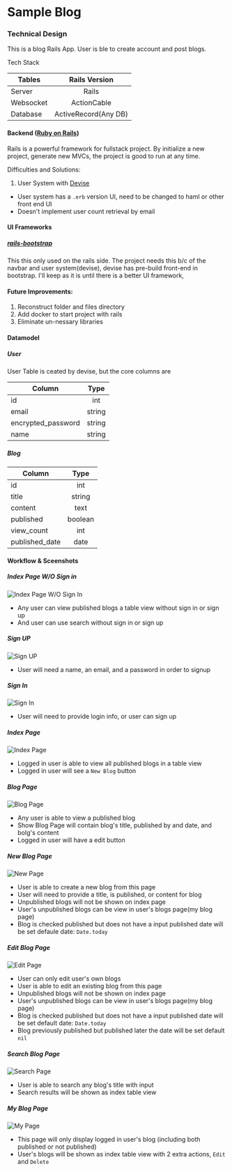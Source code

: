 # Sample Blog
### Technical Design
This is a blog Rails App. User is ble to create account and post blogs.

Tech Stack

| Tables | Rails Version|
| ------------- |:-------------:|
| Server | Rails |
| Websocket | ActionCable |
| Database | ActiveRecord(Any DB) |


#### Backend ([Ruby on Rails](https://rubyonrails.org/))

Rails is a powerful framework for fullstack project. By initialize a new project, generate new MVCs, the project is good to run at any time.

Difficulties and Solutions:

1. User System with [Devise](https://github.com/plataformatec/devise)
  * User system has a `.erb` version UI, need to be changed to haml or other front end UI
  * Doesn't implement user count retrieval by email

#### UI Frameworks
##### [rails-bootstrap](https://github.com/twbs/bootstrap-sass)
This this only used on the rails side. The project needs this b/c of the navbar and user system(devise), devise has pre-build front-end in bootstrap. I'll keep as it is until there is a better UI framework,

#### Future Improvements:
1. Reconstruct folder and files directory
2. Add docker to start project with rails
3. Eliminate un-nessary libraries

#### Datamodel
##### User
User Table is ceated by devise, but the core columns are

| Column        | Type           |
| ------------- |:-------------:|
|id|int|
|email|string|
|encrypted_password|string|
|name|string|

##### Blog
| Column        | Type           |
| ------------- |:-------------:|
|id|int|
|title|string|
|content|text|
|published|boolean|
|view_count|int|
|published_date|date|

#### Workflow & Sceenshots
##### Index Page W/O Sign in
![Index Page W/O Sign In](https://github.com/oscarcuihang/sample_blog/raw/master/docs/indexnologin.png "Index Page W/O Sign In")
  * Any user can view published blogs a table view without sign in or sign up
  * And user can use search without sign in or sign up

##### Sign UP
![Sign UP](https://github.com/oscarcuihang/sample_blog/raw/master/docs/signup.png "Sign Up")
  * User will need a name, an email, and a password in order to signup

##### Sign In
![Sign In](https://github.com/oscarcuihang/sample_blog/raw/master/docs/signin.png "Sign In")
  * User will need to provide login info, or user can sign up

##### Index Page
![Index Page](https://github.com/oscarcuihang/sample_blog/raw/master/docs/indexlogin.png "Index Page")
  * Logged in user is able to view all published blogs in a table view
  * Logged in user will see a `New Blog` button

##### Blog Page
![Blog Page](https://github.com/oscarcuihang/sample_blog/raw/master/docs/show.png "Blog Page")
 * Any user is able to view a published blog
 * Show Blog Page will contain blog's title, published by and date, and bolg's content
 * Logged in user will have a edit button

##### New Blog Page
![New Page](https://github.com/oscarcuihang/sample_blog/raw/master/docs/new.png "New Page")
  * User is able to create a new blog from this page
  * User will need to provide a title, is published, or content for blog
  * Unpublished blogs will not be shown on index page
  * User's unpublished blogs can be view in user's blogs page(my blog page)
  * Blog is checked published but does not have a input published date will be set defaule date: `Date.today`

##### Edit Blog Page
![Edit Page](https://github.com/oscarcuihang/sample_blog/raw/master/docs/edit.png "Edit Page")
  * User can only edit user's own blogs
  * User is able to edit an existing blog from this page
  * Unpublished blogs will not be shown on index page
  * User's unpublished blogs can be view in user's blogs page(my blog page)
  * Blog is checked published but does not have a input published date will be set default date: `Date.today`
  * Blog previously published but published later the date will be set default `nil`

##### Search Blog Page
![Search Page](https://github.com/oscarcuihang/sample_blog/raw/master/docs/search.png "Search Page")
  * User is able to search any blog's title with input
  * Search results will be shown as index table view

##### My Blog Page
![My Page](https://github.com/oscarcuihang/sample_blog/raw/master/docs/myblog.png "My Page")
  * This page will only display logged in user's blog (including both published or not published)
  * User's blogs will be shown as index table view with 2 extra actions, `Edit` and `Delete`








